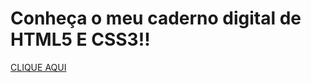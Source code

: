 
    
    

    
<!DOCTYPE html>
<html lang="en">
<head>
    <meta charset="UTF-8">
    <meta http-equiv="X-UA-Compatible" content="IE=edge">
    <meta name="viewport" content="width=device-width, initial-scale=1.0">
</head>
<body>
    <h1>Conheça o meu caderno digital de HTML5 E CSS3!!</h1>
    <a href="https://gabriel-rezende-r.github.io/02.html.e.css/1.curso.em.video/index.html">CLIQUE AQUI  </a>
</body>
</html>
    
    

 
